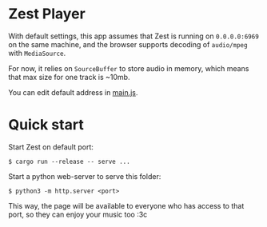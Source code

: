 # Zest Player

With default settings, this app assumes that Zest is running on `0.0.0.0:6969` on the same machine, and the browser supports decoding of `audio/mpeg` with `MediaSource`.

For now, it relies on `SourceBuffer` to store audio in memory, which means that max size for one track is ~10mb.

You can edit default address in [main.js](./main.js).

# Quick start

Start Zest on default port:
```console
$ cargo run --release -- serve ...
```

Start a python web-server to serve this folder:
```console
$ python3 -m http.server <port>
```

This way, the page will be available to everyone who has access to that port, so they can enjoy your music too :3c